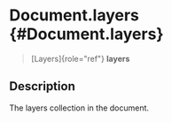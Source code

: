Document.layers {#Document.layers}
===============

> [Layers]{role="ref"} **layers**

Description
-----------

The layers collection in the document.
